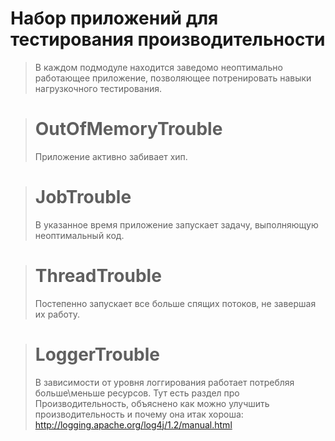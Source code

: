 # Набор приложений для тестирования производительности

> В каждом подмодуле находится заведомо неоптимально работающее приложение, позволяющее потренировать навыки нагрузкочного тестирования. 


> # OutOfMemoryTrouble
> Приложение активно забивает хип.

> # JobTrouble
> В указанное время приложение запускает задачу, выполняющую неоптимальный код.

> # ThreadTrouble
> Постепенно запускает все больше спящих потоков, не завершая их работу.


> # LoggerTrouble
> В зависимости от уровня логгирования работает потребляя больше\меньше ресурсов.
> Тут есть раздел про Производительность, объяснено как можно улучшить производительность и почему она итак хороша:
> http://logging.apache.org/log4j/1.2/manual.html
>
>
>
>